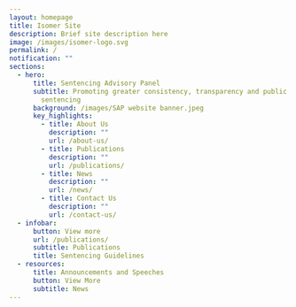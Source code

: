 ```yaml
---
layout: homepage
title: Isomer Site
description: Brief site description here
image: /images/isomer-logo.svg
permalink: /
notification: ""
sections:
  - hero:
      title: Sentencing Advisory Panel
      subtitle: Promoting greater consistency, transparency and public awareness in
        sentencing
      background: /images/SAP website banner.jpeg
      key_highlights:
        - title: About Us
          description: ""
          url: /about-us/
        - title: Publications
          description: ""
          url: /publications/
        - title: News
          description: ""
          url: /news/
        - title: Contact Us
          description: ""
          url: /contact-us/
  - infobar:
      button: View more
      url: /publications/
      subtitle: Publications
      title: Sentencing Guidelines
  - resources:
      title: Announcements and Speeches
      button: View More
      subtitle: News
---
```


